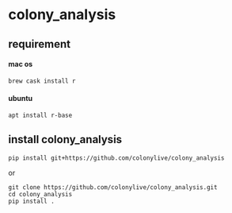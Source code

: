 # colony_analysis
 

## requirement

#### mac os
```shell
brew cask install r
```

#### ubuntu
```shell
apt install r-base
```

## install colony_analysis
```shell
pip install git+https://github.com/colonylive/colony_analysis
```
or
```shell
git clone https://github.com/colonylive/colony_analysis.git
cd colony_analysis
pip install .
```